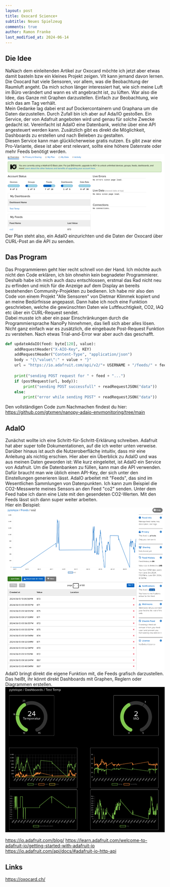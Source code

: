 ```yaml
---
layout: post
title: Oxocard Science+
subtitle: Neues Spielzeug 
comments: true
author: Ramon Franke
last_modified_at: 2024-06-14
---
```


## Die Idee
NaNach dem einleitenden Artikel zur Oxocard möchte ich jetzt aber etwas damit basteln bzw ein kleines Projekt zeigen. Vlt kann jemand davon lernen.  
Die Oxocard hat viele Sensoren, vor allem, was die Beobachtung der Raumluft angeht. Da mich schon länger interessiert hat, wie sich meine Luft im Büro verändert und wann es vlt angebracht ist, zu lüften. War also die Idee, das Ganze mit Graphen darzustellen. Einfach zur Beobachtung, wie sich das am Tag verhält.  
Mein Gedanke lag dabei erst auf Dockercontainern und Graphana um die Daten darzustellen. Durch Zufall bin ich aber auf Ada/IO gestoßen. Ein Service, der von Adafruit angeboten wird und genau für solche Zwecke gedacht ist. Vereinfacht ist AdaIO eine Datenbank, welche über eine API angesteuert werden kann. Zusätzlich gibt es direkt die Möglichkeit, Dashboards zu erstellen und nach Belieben zu gestalten.  
Diesen Service kann man glücklicherweise gratis nutzen. Es gibt zwar eine Pro-Variante, diese ist aber erst relevant, sollte eine höhere Datenrate oder mehr Feeds benötigt werden.
![feeds](/assets/img/oxocard/account_overview.png)
Der Plan steht also, ein AdaIO einzurichten und die Daten der Oxocard über CURL-Post an die API zu senden.

## Das Program
Das Programmieren geht hier recht schnell von der Hand. Ich möchte auch nicht den Code erklären, ich bin ohnehin kein begnadeter Programmierer. Deshalb habe ich mich auch dazu entschlossen, erstmal das Rad nicht neu zu erfinden und mich für die Anzeige auf dem Display an bereits bestehenden Community-Projekten zu bedienen. Ich habe mir also den Code von einem Projekt "Alle Sensoren" von Dietmar Klimmek kopiert und an meine Bedürfnisse angepasst.
Dann habe ich noch eine Funktion geschrieben, welche die gewünschten Daten wie Luftfeuchtigkeit, CO2, IAQ etc über ein CURL-Request sendet.  
Dabei musste ich aber ein paar Einschränkungen durch die Programmiersprache NanoPy hinnehmen, das ließ sich aber alles lösen. Nicht ganz einfach war es zusätzlich, die eingebaute Post-Request Funktion zu verstehen. Nach etwas Trial-and-Error war aber auch das geschafft.

~~~python
def updateAdaIO(feed: byte[120], value):
    addRequestHeader("X-AIO-Key", KEY)
    addRequestHeader("Content-Type", "application/json")
    body = "{\"value\":" + value + "}"
    url = "https://io.adafruit.com/api/v2/"+ USERNAME + "/feeds/" + feed + "/data"

    print("sending POST request for " + feed + "...")
    if (postRequest(url, body)):
        print("sending POST successfull" + readRequestJSON("data"))
    else:
        print("error while sending POST" + readRequestJSON("data"))
~~~

Den vollständigen Code zum Nachmachen findest du hier: https://github.com/gtxmen/nanopy-adaio-envmonitoring/tree/main

## AdaIO
Zunächst wollte ich eine Schritt-für-Schritt-Erklärung schreiben. Adafruit hat aber super tolle Dokumentationen, auf die ich weiter unten verweise. Darüber hinaus ist auch die Nutzeroberfläche intuitiv, dass mir eine Anleitung als nichtig erschien. Hier aber ein Überblick zu AdaIO und was aus meinen Daten geworden ist:
Wie kurz eingeleitet, ist AdaIO ein Service von Adafruit. Um die Datenbanken zu füllen, kann man die API verwenden. Dafür braucht man wie üblich einen API-Key, der sich unter den Einstellungen generieren lässt. AdaIO arbeitet mit "Feeds", das sind im Wesentlichen Sammlungen von Datenpunkten. Ich kann zum Beispiel die CO2-Messwerte meines Sensors an den Feed "co2" senden. Unter dem Feed habe ich dann eine Liste mit den gesendeten CO2-Werten. Mit den Feeds lässt sich dann super weiter arbeiten.  
Hier ein Beispiel:
![feeds](/assets/img/oxocard/feeds.png)
AdaIO bringt direkt die eigene Funktion mit, die Feeds grafisch darzustellen. Das heißt, ihr könnt direkt Dashboards mit Graphen, Reglern oder Diagrammen erstellen.
![dashboard](/assets/img/oxocard/dashboard.png) 



https://io.adafruit.com/blog/
https://learn.adafruit.com/welcome-to-adafruit-io/getting-started-with-adafruit-io
https://io.adafruit.com/api/docs/#adafruit-io-http-api

## Links
https://oxocard.ch/